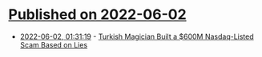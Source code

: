 # [Published on 2022-06-02](index.md)

* [2022-06-02, 01:31:19](https://news.ycombinator.com/item?id=31590283) - [Turkish Magician Built a $600M Nasdaq-Listed Scam Based on Lies](https://hindenburgresearch.com/enochian/)
